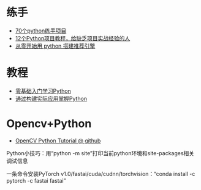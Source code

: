 # 练手
* [70个python练手项目](https://zhuanlan.zhihu.com/p/27931879)
* [12个Python项目教程，给缺乏项目实战经验的人](https://mp.weixin.qq.com/s?__biz=MzU0MDk0MjA4NA==&mid=2247483800&idx=1&sn=1d42e7335026457673b26af56a66c23b&chksm=fb30cbf3cc4742e522c6fa5f0df45374c9cfc8150b6752b5958cec449ba11da017d1f03d3167&scene=0#rd)
* [从零开始用 python 搭建推荐引擎](https://mp.weixin.qq.com/s?__biz=MzA4MjEyNTA5Mw==&mid=2652568645&idx=1&sn=a1cc68d5969a1e4cb939e431f51d30a0&chksm=8464d40fb3135d19ea2c1771e17dd92561aceb12a3ac5cad1b8079186c5f621d88509278cc77&token=1996043497&lang=zh_CN)

# 教程
* [零基础入门学习Python](http://www.bilibili.com/video/av4050443)
* [通过构建实际应用掌握Python](https://towardsdatascience.com/master-python-through-building-real-world-applications-part-1-b040b2b7faad)


# Opencv+Python
* [OpenCV Python Tutorial @ github](https://github.com/makelove/OpenCV-Python-Tutorial)

Python小技巧：用“python -m site”打印当前python环境和site-packages相关调试信息

一条命令安装PyTorch v1.0/fastai/cuda/cudnn/torchvision：“conda install -c pytorch -c fastai fastai”
